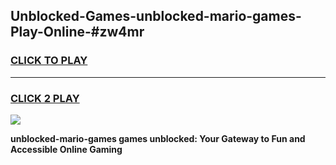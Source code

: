 
## Unblocked-Games-unblocked-mario-games-Play-Online-#zw4mr
<h3>
<a href="https://premium.freeplayer.one?title=unblocked-mario-games&ref=24F">CLICK TO PLAY</a></h3>
<hr>

<h3>
<a href="https://premium.freeplayer.one?title=unblocked-mario-games&ref=24F">CLICK 2 PLAY</a>
  
</h3>

<a href="https://premium.freeplayer.one?title=unblocked-mario-games&ref=24F/"><img src="https://clearcache.store/games.png"></a>


**unblocked-mario-games games unblocked: Your Gateway to Fun and Accessible Online Gaming**
